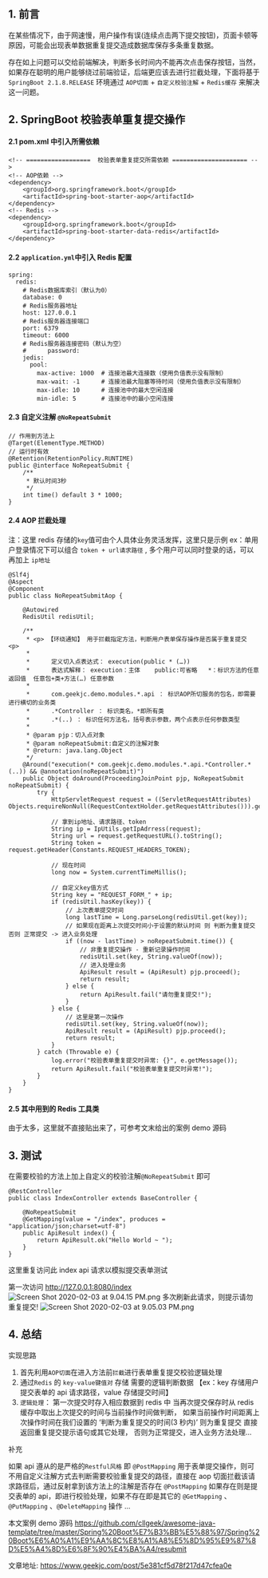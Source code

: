 ## 1. 前言

在某些情况下，由于网速慢，用户操作有误(连续点击两下提交按钮)，页面卡顿等原因，可能会出现表单数据重复提交造成数据库保存多条重复数据。

存在如上问题可以交给前端解决，判断多长时间内不能再次点击保存按钮，当然，如果存在聪明的用户能够绕过前端验证，后端更应该去进行拦截处理，下面将基于 `SpringBoot 2.1.8.RELEASE` 环境通过 `AOP切面` + `自定义校验注解` + `Redis缓存` 来解决这一问题。

## 2. SpringBoot 校验表单重复提交操作

#### 2.1 pom.xml 中引入所需依赖

```
<!-- ==================  校验表单重复提交所需依赖 ===================== -->
<!-- AOP依赖 -->
<dependency>
    <groupId>org.springframework.boot</groupId>
    <artifactId>spring-boot-starter-aop</artifactId>
</dependency>
<!-- Redis -->
<dependency>
    <groupId>org.springframework.boot</groupId>
    <artifactId>spring-boot-starter-data-redis</artifactId>
</dependency>
```

#### 2.2 `application.yml`中引入 Redis 配置

```
spring:
  redis:
    # Redis数据库索引（默认为0）
    database: 0
    # Redis服务器地址
    host: 127.0.0.1
    # Redis服务器连接端口
    port: 6379
    timeout: 6000
    # Redis服务器连接密码（默认为空）
    #      password:
    jedis:
      pool:
        max-active: 1000  # 连接池最大连接数（使用负值表示没有限制）
        max-wait: -1      # 连接池最大阻塞等待时间（使用负值表示没有限制）
        max-idle: 10      # 连接池中的最大空闲连接
        min-idle: 5       # 连接池中的最小空闲连接
```

#### 2.3 自定义注解 `@NoRepeatSubmit`

```
// 作用到方法上
@Target(ElementType.METHOD)
// 运行时有效
@Retention(RetentionPolicy.RUNTIME)
public @interface NoRepeatSubmit {
    /**
     * 默认时间3秒
     */
    int time() default 3 * 1000;
}
```

#### 2.4 AOP 拦截处理

注：这里 redis 存储的`key`值可由个人具体业务灵活发挥，这里只是示例
ex：单用户登录情况下可以组合 `token + url请求路径` , 多个用户可以同时登录的话，可以再加上 `ip地址`

```
@Slf4j
@Aspect
@Component
public class NoRepeatSubmitAop {

    @Autowired
    RedisUtil redisUtil;

    /**
     * <p> 【环绕通知】 用于拦截指定方法，判断用户表单保存操作是否属于重复提交 <p>
     *
     *      定义切入点表达式： execution(public * (…))
     *      表达式解释： execution：主体    public:可省略   *：标识方法的任意返回值  任意包+类+方法(…) 任意参数
     *
     *      com.geekjc.demo.modules.*.api ： 标识AOP所切服务的包名，即需要进行横切的业务类
     *      .*Controller ： 标识类名，*即所有类
     *      .*(..) ： 标识任何方法名，括号表示参数，两个点表示任何参数类型
     *
     * @param pjp：切入点对象
     * @param noRepeatSubmit:自定义的注解对象
     * @return: java.lang.Object
     */
    @Around("execution(* com.geekjc.demo.modules.*.api.*Controller.*(..)) && @annotation(noRepeatSubmit)")
    public Object doAround(ProceedingJoinPoint pjp, NoRepeatSubmit noRepeatSubmit) {
        try {
            HttpServletRequest request = ((ServletRequestAttributes) Objects.requireNonNull(RequestContextHolder.getRequestAttributes())).getRequest();

            // 拿到ip地址、请求路径、token
            String ip = IpUtils.getIpAdrress(request);
            String url = request.getRequestURL().toString();
            String token = request.getHeader(Constants.REQUEST_HEADERS_TOKEN);

            // 现在时间
            long now = System.currentTimeMillis();

            // 自定义key值方式
            String key = "REQUEST_FORM_" + ip;
            if (redisUtil.hasKey(key)) {
                // 上次表单提交时间
                long lastTime = Long.parseLong(redisUtil.get(key));
                // 如果现在距离上次提交时间小于设置的默认时间 则 判断为重复提交  否则 正常提交 -> 进入业务处理
                if ((now - lastTime) > noRepeatSubmit.time()) {
                    // 非重复提交操作 - 重新记录操作时间
                    redisUtil.set(key, String.valueOf(now));
                    // 进入处理业务
                    ApiResult result = (ApiResult) pjp.proceed();
                    return result;
                } else {
                    return ApiResult.fail("请勿重复提交!");
                }
            } else {
                // 这里是第一次操作
                redisUtil.set(key, String.valueOf(now));
                ApiResult result = (ApiResult) pjp.proceed();
                return result;
            }
        } catch (Throwable e) {
            log.error("校验表单重复提交时异常: {}", e.getMessage());
            return ApiResult.fail("校验表单重复提交时异常!");
        }
    }
}
```

#### 2.5 其中用到的 Redis 工具类

由于太多，这里就不直接贴出来了，可参考文末给出的案例 demo 源码

## 3. 测试

在需要校验的方法上加上自定义的校验注解`@NoRepeatSubmit` 即可

```
@RestController
public class IndexController extends BaseController {

    @NoRepeatSubmit
    @GetMapping(value = "/index", produces = "application/json;charset=utf-8")
    public ApiResult index() {
        return ApiResult.ok("Hello World ~ ");
    }
}
```

这里重复访问此 index api 请求以模拟提交表单测试

第一次访问 http://127.0.0.1:8080/index
![Screen Shot 2020-02-03 at 9.04.15 PM.png](https://geekjc-img.geekjc.com/FnzpzyxU4hDcSg5DeIWlle8Q3lV1)
多次刷新此请求，则提示请勿重复提交!
![Screen Shot 2020-02-03 at 9.05.03 PM.png](https://geekjc-img.geekjc.com/FhcxC6X2HKwUY5Cz1CTUZYDOR0Jr)

## 4. 总结

实现思路

1. 首先利用`AOP切面`在进入方法前`拦截`进行表单重复提交校验逻辑处理
2. 通过`Redis` 的 `key-value键值对` 存储 需要的逻辑判断数据 【ex：key 存储用户提交表单的 api 请求路径，value 存储提交时间】
3. `逻辑处理`：
   第一次提交时存入相应数据到 redis 中
   当再次提交保存时从 redis 缓存中取出上次提交的时间与当前操作时间做判断，
   如果当前操作时间距离上次操作时间在我们设置的 ‘判断为重复提交的时间(3 秒内)’ 则为重复提交 直接 返回重复提交提示语句或其它处理，
   否则为正常提交，进入业务方法处理...

补充

如果 api 遵从的是严格的`Restful风格` 即 `@PostMapping` 用于表单提交操作，则可不用自定义注解方式去判断需要校验重复提交的路径，直接在 aop 切面拦截该请求路径后，通过反射拿到该方法上的注解是否存在 `@PostMapping` 如果存在则是提交表单的 api，即进行校验处理，如果不存在即是其它的 `@GetMapping` 、`@PutMapping` 、`@DeleteMapping` 操作 ...

本文案例 demo 源码
https://github.com/cllgeek/awesome-java-template/tree/master/Spring%20Boot%E7%B3%BB%E5%88%97/Spring%20Boot%E6%A0%A1%E9%AA%8C%E8%A1%A8%E5%8D%95%E9%87%8D%E5%A4%8D%E6%8F%90%E4%BA%A4/resubmit

文章地址: https://www.geekjc.com/post/5e381cf5d78f217d47cfea0e

